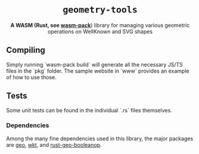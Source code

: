 <div align="center">

  <h1><code>geometry-tools</code></h1>

  <strong>A WASM (Rust, see <a href="https://github.com/rustwasm/wasm-pack">wasm-pack</a></strong>) library for managing various geometric operations on WellKnown and SVG shapes 

</div>

  <h2>Compiling</h2>
  <p>Simply running `wasm-pack build` will generate all the necessary JS/TS files in the `pkg` folder.  The sample website in `www` provides an example of how to use those.</p>

  <h2>Tests</h2>
  <p>Some unit tests can be found in the individual `.rs` files themselves.</p>

  <h3>Dependencies</h3>
  <p>Among the many fine dependencies used in this library, the major packages are <a href="https://github.com/georust/geo">geo</a>, <a href="https://github.com/georust/wkt">wkt</a>, and <a href="https://github.com/21re/rust-geo-booleanop">rust-geo-booleanop</a>.</p>
